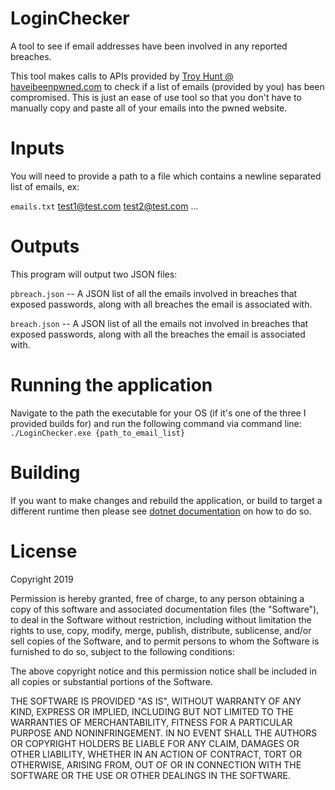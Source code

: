 # LoginChecker 
A tool to see if email addresses have been involved in any reported breaches. 

This tool makes calls to APIs provided by [Troy Hunt @ haveibeenpwned.com](https://haveibeenpwned.com) to check if a list of emails (provided by you) has been compromised. This is just an ease of use tool so that you don't have to manually copy and paste all of your emails into the pwned website.

# Inputs
You will need to provide a path to a file which contains a newline separated list of emails, ex:

```emails.txt```
test1@test.com
test2@test.com
...

# Outputs
This program will output two JSON files:

`pbreach.json` -- A JSON list of all the emails involved in breaches that exposed passwords, along with all breaches the email is associated with.

`breach.json` -- A JSON list of all the emails not involved in breaches that exposed passwords, along with all the breaches the email is associated with.

# Running the application
Navigate to the path the executable for your OS (if it's one of the three I provided builds for) and run the following command via command line:
`./LoginChecker.exe {path_to_email_list}`

# Building 
If you want to make changes and rebuild the application, or build to target a different runtime then please see [dotnet documentation](https://docs.microsoft.com/en-us/dotnet/core/tools/dotnet-build?tabs=netcore2x) on how to do so.

# License

Copyright 2019

Permission is hereby granted, free of charge, to any person obtaining a copy of this software and associated documentation files (the "Software"), to deal in the Software without restriction, including without limitation the rights to use, copy, modify, merge, publish, distribute, sublicense, and/or sell copies of the Software, and to permit persons to whom the Software is furnished to do so, subject to the following conditions:

The above copyright notice and this permission notice shall be included in all copies or substantial portions of the Software.

THE SOFTWARE IS PROVIDED "AS IS", WITHOUT WARRANTY OF ANY KIND, EXPRESS OR IMPLIED, INCLUDING BUT NOT LIMITED TO THE WARRANTIES OF MERCHANTABILITY, FITNESS FOR A PARTICULAR PURPOSE AND NONINFRINGEMENT. IN NO EVENT SHALL THE AUTHORS OR COPYRIGHT HOLDERS BE LIABLE FOR ANY CLAIM, DAMAGES OR OTHER LIABILITY, WHETHER IN AN ACTION OF CONTRACT, TORT OR OTHERWISE, ARISING FROM, OUT OF OR IN CONNECTION WITH THE SOFTWARE OR THE USE OR OTHER DEALINGS IN THE SOFTWARE.